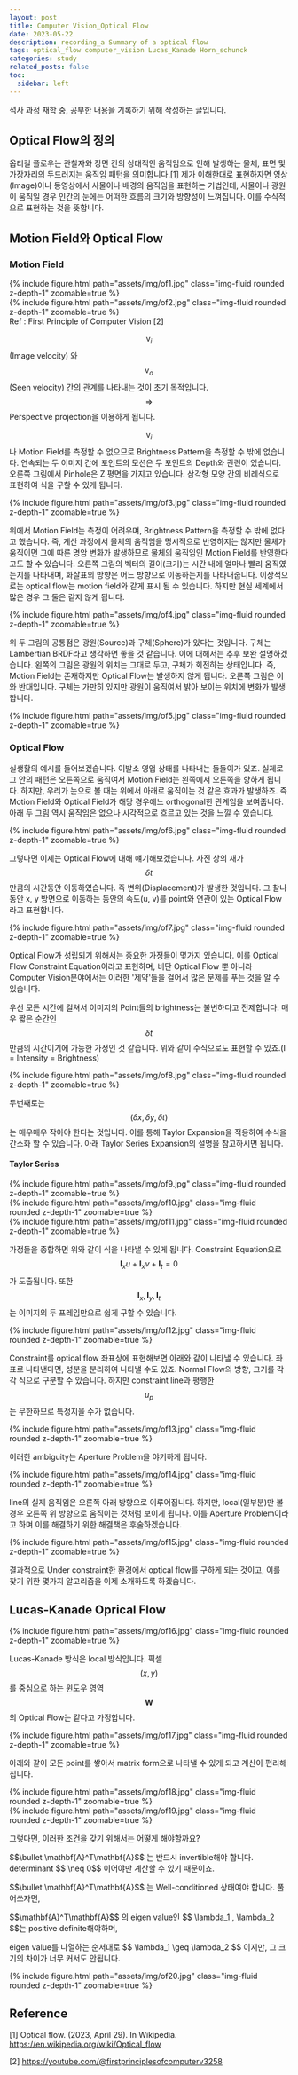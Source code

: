 ```yaml
---
layout: post
title: Computer Vision_Optical Flow
date: 2023-05-22
description: recording_a Summary of a optical flow
tags: optical_flow computer_vision Lucas_Kanade Horn_schunck
categories: study
related_posts: false
toc:
  sidebar: left
---
```


석사 과정 재학 중, 공부한 내용을 기록하기 위해 작성하는 글입니다.

## Optical Flow의 정의

옵티컬 플로우는 관찰자와 장면 간의 상대적인 움직임으로 인해 발생하는 물체, 표면 및 가장자리의 두드러지는 움직임 패턴을 의미합니다.[1] 제가 이해한대로 표현하자면 영상(Image)이나 동영상에서 사물이나 배경의 움직임을 표현하는 기법인데, 사물이나 광원이 움직일 경우 인간의 눈에는 어떠한 흐름의 크기와 방향성이 느껴집니다. 이를 수식적으로 표현하는 것을 뜻합니다.

## Motion Field와 Optical Flow

### Motion Field
<div class="row mt-3">
    <div class="col-sm mt-3 mt-md-0">
        {% include figure.html path="assets/img/of1.jpg" class="img-fluid rounded z-depth-1" zoomable=true %}
    </div>
    <div class="col-sm mt-3 mt-md-0">
        {% include figure.html path="assets/img/of2.jpg" class="img-fluid rounded z-depth-1" zoomable=true %}
    </div>
</div>
<div class="caption">
    Ref : First Principle of Computer Vision [2]
</div>

$$ \mathrm{v}_i $$(Image velocity) 와 $$ \mathrm{v}_o $$(Seen velocity) 간의 관계를 나타내는 것이 초기 목적입니다. 
$$ \Rightarrow $$ Perspective projection을 이용하게 됩니다.

$$ \mathrm{v}_i $$ 나 Motion Field를 측정할 수 없으므로 Brightness Pattern을 측정할 수 밖에 없습니다.
연속되는 두 이미지 간에 포인트의 모션은 두 포인트의 Depth와 관련이 있습니다.
오른쪽 그림에서 Pinhole은 Z 평면을 가지고 있습니다. 삼각형 모양 간의 비례식으로 표현하여 식을 구할 수 있게 됩니다.

<div class="row mt-3">
    <div class="col-sm mt-3 mt-md-0">
        {% include figure.html path="assets/img/of3.jpg" class="img-fluid rounded z-depth-1" zoomable=true %}
    </div>
</div>

위에서 Motion Field는 측정이 어려우며, Brightness Pattern을 측정할 수 밖에 없다고 했습니다. 즉, 계산 과정에서 물체의 움직임을 명시적으로 반영하지는 않지만
물체가 움직이면 그에 따른 명암 변화가 발생하므로 물체의 움직임인 Motion Field를 반영한다고도 할 수 있습니다.
오른쪽 그림의 벡터의 길이(크기)는 시간 내에 얼마나 빨리 움직였는지를 나타내며, 화살표의 방향은 어느 방향으로 이동하는지를 나타내줍니다. 
이상적으로는 optical flow는 motion field와 같게 표시 될 수 있습니다. 하지만 현실 세계에서 많은 경우 그 둘은 같지 않게 됩니다.

<div class="row mt-3">
    <div class="col-sm mt-3 mt-md-0">
        {% include figure.html path="assets/img/of4.jpg" class="img-fluid rounded z-depth-1" zoomable=true %}
    </div>
</div>

위 두 그림의 공통점은 광원(Source)과 구체(Sphere)가 있다는 것입니다. 구체는 Lambertian BRDF라고 생각하면 좋을 것 같습니다. 이에 대해서는 추후 보완 설명하겠습니다.
왼쪽의 그림은 광원의 위치는 그대로 두고, 구체가 회전하는 상태입니다. 즉, Motion Field는 존재하지만 Optical Flow는 발생하지 않게 됩니다.
오른쪽 그림은 이와 반대입니다. 구체는 가만히 있지만 광원이 움직여서 밝아 보이는 위치에 변화가 발생합니다. 

<div class="row mt-3">
    <div class="col-sm mt-3 mt-md-0">
        {% include figure.html path="assets/img/of5.jpg" class="img-fluid rounded z-depth-1" zoomable=true %}
    </div>
</div>

### Optical Flow

실생활의 예시를 들어보겠습니다. 이발소 영업 상태를 나타내는 돌돌이가 있죠. 실제로 그 안의 패턴은 오른쪽으로 움직여서 Motion Field는 왼쪽에서 오른쪽을 향하게 됩니다.
하지만, 우리가 눈으로 볼 때는 위에서 아래로 움직이는 것 같은 효과가 발생하죠. 즉 Motion Field와 Optical Field가 해당 경우에느 orthogonal한 관계임을 보여줍니다.
아래 두 그림 역시 움직임은 없으나 시각적으로 흐르고 있는 것을 느낄 수 있습니다.

<div class="row mt-3">
    <div class="col-sm mt-3 mt-md-0">
        {% include figure.html path="assets/img/of6.jpg" class="img-fluid rounded z-depth-1" zoomable=true %}
    </div>
</div>

그렇다면 이제는 Optical Flow에 대해 얘기해보겠습니다. 사진 상의 새가 $$ \delta t $$ 만큼의 시간동안 이동하였습니다. 즉 변위(Displacement)가 발생한 것입니다.
그 찰나동안 x, y 방면으로 이동하는 동안의 속도(u, v)를 point와 연관이 있는 Optical Flow라고 표현합니다.

<div class="row mt-3">
    <div class="col-sm mt-3 mt-md-0">
        {% include figure.html path="assets/img/of7.jpg" class="img-fluid rounded z-depth-1" zoomable=true %}
    </div>
</div>

Optical Flow가 성립되기 위해서는 중요한 가정들이 몇가지 있습니다. 이를 Optical Flow Constraint Equation이라고 표현하며, 비단 Optical Flow 뿐 아니라 
Computer Vision분야에서는 이러한 '제약'들을 걸어서 많은 문제를 푸는 것을 알 수 있습니다.

우선 모든 시간에 걸쳐서 이미지의 Point들의 brightness는 불변하다고 전제합니다. 매우 짧은 순간인 $$ \delta t $$ 만큼의 시간이기에 가능한 가정인 것 같습니다.
위와 같이 수식으로도 표현할 수 있죠.(I = Intensity = Brightness)

<div class="row mt-3">
    <div class="col-sm mt-3 mt-md-0">
        {% include figure.html path="assets/img/of8.jpg" class="img-fluid rounded z-depth-1" zoomable=true %}
    </div>
</div>

두번째로는 $$ (\delta x, \delta y, \delta t) $$는 매우매우 작아야 한다는 것입니다. 이를 통해 Taylor Expansion을 적용하여 수식을 간소화 할 수 있습니다.
아래 Taylor Series Expansion의 설명을 참고하시면 됩니다.

#### Taylor Series

<div class="row mt-3">
    <div class="col-sm mt-3 mt-md-0">
        {% include figure.html path="assets/img/of9.jpg" class="img-fluid rounded z-depth-1" zoomable=true %}
    </div>
</div>

<div class="row mt-3">
    <div class="col-sm mt-3 mt-md-0">
        {% include figure.html path="assets/img/of10.jpg" class="img-fluid rounded z-depth-1" zoomable=true %}
    </div>
    <div class="col-sm mt-3 mt-md-0">
        {% include figure.html path="assets/img/of11.jpg" class="img-fluid rounded z-depth-1" zoomable=true %}
    </div>
</div>

가정들을 종합하면 위와 같이 식을 나타낼 수 있게 됩니다. Constraint Equation으로 $$ \mathbf{I}_x{u} + \mathbf{I}_x{v} + \mathbf{I}_t = 0 $$ 가 도출됩니다.
또한 $$ \mathbf{I}_x, \mathbf{I}_y, \mathbf{I}_t $$는 이미지의 두 프레임만으로 쉽게 구할 수 있습니다.

<div class="row mt-3">
    <div class="col-sm mt-3 mt-md-0">
        {% include figure.html path="assets/img/of12.jpg" class="img-fluid rounded z-depth-1" zoomable=true %}
    </div>
</div>

Constraint를 optical flow 좌표상에 표현해보면 아래와 같이 나타낼 수 있습니다. 좌표로 나타낸다면, 성분을 분리하여 나타낼 수도 있죠.
Normal Flow의 방향, 크기를 각각 식으로 구분할 수 있습니다. 하지만 constraint line과 평행한 $$ u_p $$ 는 무한하므로 특정지을 수가 없습니다. 

<div class="row mt-3">
    <div class="col-sm mt-3 mt-md-0">
        {% include figure.html path="assets/img/of13.jpg" class="img-fluid rounded z-depth-1" zoomable=true %}
    </div>
</div>

이러한 ambiguity는 Aperture Problem을 야기하게 됩니다.

<div class="row mt-3">
    <div class="col-sm mt-3 mt-md-0">
        {% include figure.html path="assets/img/of14.jpg" class="img-fluid rounded z-depth-1" zoomable=true %}
    </div>
</div>

line의 실제 움직임은 오른쪽 아래 방향으로 이루어집니다. 하지만, local(일부분)만 볼 경우 오른쪽 위 방향으로 움직이는 것처럼 보이게 됩니다.
이를 Aperture Problem이라고 하며 이를 해결하기 위한 해결책은 후술하겠습니다.

<div class="row mt-3">
    <div class="col-sm mt-3 mt-md-0">
        {% include figure.html path="assets/img/of15.jpg" class="img-fluid rounded z-depth-1" zoomable=true %}
    </div>
</div>

결과적으로 Under constraint한 환경에서 optical flow를 구하게 되는 것이고, 이를 찾기 위한 몇가지 알고리즘을 이제 소개하도록 하겠습니다.

## Lucas-Kanade Oprical Flow

<div class="row mt-3">
    <div class="col-sm mt-3 mt-md-0">
        {% include figure.html path="assets/img/of16.jpg" class="img-fluid rounded z-depth-1" zoomable=true %}
    </div>
</div>

Lucas-Kanade 방식은 local 방식입니다. 픽셀 $$(x, y)$$ 를 중심으로 하는 윈도우 영역 $$\mathbf{W} $$의 Optical Flow는 같다고 가정합니다.
<div class="row mt-3">
    <div class="col-sm mt-3 mt-md-0">
        {% include figure.html path="assets/img/of17.jpg" class="img-fluid rounded z-depth-1" zoomable=true %}
    </div>
</div>

아래와 같이 모든 point를 쌓아서 matrix form으로 나타낼 수 있게 되고 계산이 편리해 집니다. 
<div class="row mt-3">
    <div class="col-sm mt-3 mt-md-0">
        {% include figure.html path="assets/img/of18.jpg" class="img-fluid rounded z-depth-1" zoomable=true %}
    </div>
    <div class="col-sm mt-3 mt-md-0">
        {% include figure.html path="assets/img/of19.jpg" class="img-fluid rounded z-depth-1" zoomable=true %}
    </div>
</div>

그렇다면, 이러한 조건을 갖기 위해서는 어떻게 해야할까요?
<p>$$\bullet \mathbf{A}^T\mathbf{A}$$ 는 반드시 invertible해야 합니다. determinant $$ \neq 0$$ 이어야만 계산할 수 있기 때문이죠.</p>
<p>$$\bullet \mathbf{A}^T\mathbf{A}$$ 는 Well-conditioned 상태여야 합니다. 풀어쓰자면,</p>
<p>$$\mathbf{A}^T\mathbf{A}$$ 의 eigen value인 $$ \lambda_1 , \lambda_2 $$는 positive definite해야하며,</p> 
<p>eigen value를 나열하는 순서대로 $$ \lambda_1 \geq \lambda_2 $$ 이지만, 그 크기의 차이가 너무 커서도 안됩니다.</p>
<div class="row mt-3">
    <div class="col-sm mt-3 mt-md-0">
        {% include figure.html path="assets/img/of20.jpg" class="img-fluid rounded z-depth-1" zoomable=true %}
    </div>
</div>


## Reference

[1] Optical flow. (2023, April 29). In Wikipedia. https://en.wikipedia.org/wiki/Optical_flow

[2] https://youtube.com/@firstprinciplesofcomputerv3258